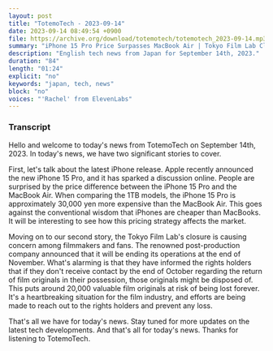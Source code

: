 ```yaml
---
layout: post
title: "TotemoTech - 2023-09-14"
date: 2023-09-14 08:49:54 +0900
file: https://archive.org/download/totemotech/totemotech_2023-09-14.mp3
summary: "iPhone 15 Pro Price Surpasses MacBook Air | Tokyo Film Lab Closure Risks Loss of 20,000 Film Originals, & more…"
description: "English tech news from Japan for September 14th, 2023."
duration: "84"
length: "01:24"
explicit: "no"
keywords: "japan, tech, news"
block: "no"
voices: "'Rachel' from ElevenLabs"
---
```


### Transcript

Hello and welcome to today's news from TotemoTech on September 14th, 2023. In today's news, we have two significant stories to cover.

First, let's talk about the latest iPhone release. Apple recently announced the new iPhone 15 Pro, and it has sparked a discussion online. People are surprised by the price difference between the iPhone 15 Pro and the MacBook Air. When comparing the 1TB models, the iPhone 15 Pro is approximately 30,000 yen more expensive than the MacBook Air. This goes against the conventional wisdom that iPhones are cheaper than MacBooks. It will be interesting to see how this pricing strategy affects the market.

Moving on to our second story, the Tokyo Film Lab's closure is causing concern among filmmakers and fans. The renowned post-production company announced that it will be ending its operations at the end of November. What's alarming is that they have informed the rights holders that if they don't receive contact by the end of October regarding the return of film originals in their possession, those originals might be disposed of. This puts around 20,000 valuable film originals at risk of being lost forever. It's a heartbreaking situation for the film industry, and efforts are being made to reach out to the rights holders and prevent any loss.

That's all we have for today's news. Stay tuned for more updates on the latest tech developments.   And that's all for today's news. Thanks for listening to TotemoTech.
